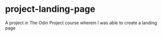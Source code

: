 # project-landing-page
A project in The Odin Project course wherein I was able to create a landing page
